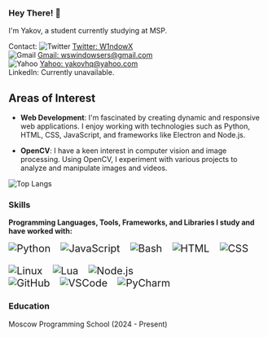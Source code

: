 ### Hey There! 👋

I'm Yakov, a student currently studying at MSP.

Contact:
![Twitter](https://img.shields.io/badge/Twitter-1DA1F2?style=flat-square&logo=twitter&logoColor=white) [Twitter: W1ndowX](https://x.com/W1ndowX)  
![Gmail](https://img.shields.io/badge/Gmail-D14836?style=flat-square&logo=gmail&logoColor=white) [Gmail: wswindowsers@gmail.com](mailto:wswindowsers@gmail.com)  
![Yahoo](https://img.shields.io/badge/Yahoo-6001D2?style=flat-square&logo=yahoo&logoColor=white) [Yahoo: yakovhq@yahoo.com](mailto:yakovhq@yahoo.com)  
LinkedIn: Currently unavailable.

## Areas of Interest

- **Web Development**: I'm fascinated by creating dynamic and responsive web applications. I enjoy working with technologies such as Python, HTML, CSS, JavaScript, and frameworks like Electron and Node.js.

- **OpenCV**: I have a keen interest in computer vision and image processing. Using OpenCV, I experiment with various projects to analyze and manipulate images and videos.

![Top Langs](https://github-readme-stats.vercel.app/api/top-langs/?username=GitW1n&layout=compact)

### Skills

**Programming Languages, Tools, Frameworks, and Libraries I study and have worked with:**  
<div style="display: flex; flex-wrap: wrap; gap: 20px; font-size: 20px;">
    <img src="https://img.shields.io/badge/Python-blue?style=flat-square&logo=python&logoColor=white" alt="Python" />
    <img src="https://img.shields.io/badge/JavaScript-F7DF1E?style=flat-square&logo=javascript&logoColor=black" alt="JavaScript" />
    <img src="https://img.shields.io/badge/Bash-4EAA25?style=flat-square&logo=gnubash&logoColor=white" alt="Bash" />
    <img src="https://img.shields.io/badge/HTML-E34F26?style=flat-square&logo=html5&logoColor=white" alt="HTML" />
    <img src="https://img.shields.io/badge/CSS-1572B6?style=flat-square&logo=css3&logoColor=white" alt="CSS" />
    <img src="https://img.shields.io/badge/Linux-FCC624?style=flat-square&logo=linux&logoColor=black" alt="Linux" />
    <img src="https://img.shields.io/badge/Lua(Roblox)-blue?style=flat-square&logo=lua&logoColor=white" alt="Lua" />
    <img src="https://img.shields.io/badge/Node.js-339933?style=flat-square&logo=node.js&logoColor=white" alt="Node.js" />
</div>

<div style="display: flex; flex-wrap: wrap; gap: 20px; font-size: 20px;">
    <img src="https://img.shields.io/badge/GitHub-181717?style=flat-square&logo=github&logoColor=white" alt="GitHub" />
    <img src="https://img.shields.io/badge/VSCode-007ACC?style=flat-square&logo=visualstudiocode&logoColor=white" alt="VSCode" />
    <img src="https://img.shields.io/badge/PyCharm-000000?style=flat-square&logo=pycharm&logoColor=white" alt="PyCharm" />
</div>

### Education
Moscow Programming School (2024 - Present)
